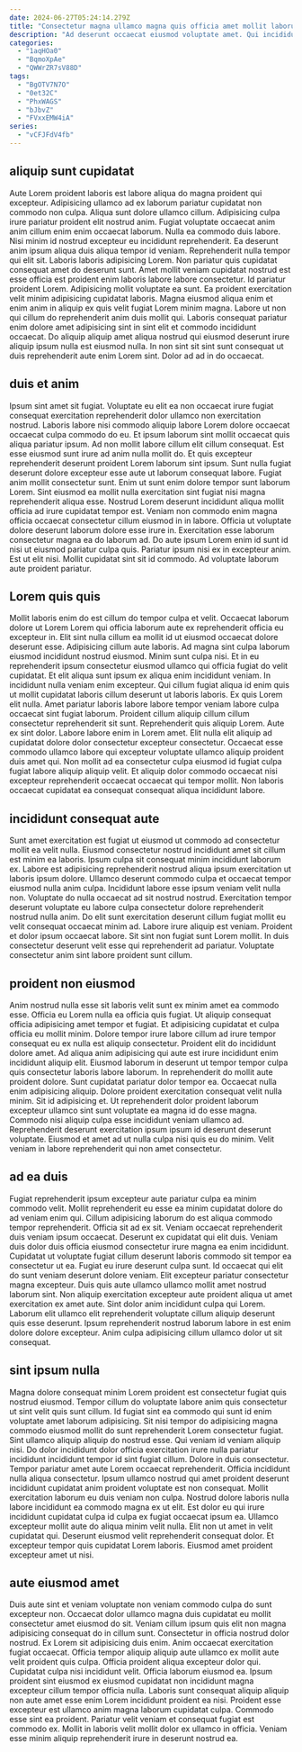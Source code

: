 ```yaml
---
date: 2024-06-27T05:24:14.279Z
title: "Consectetur magna ullamco magna quis officia amet mollit laborum minim."
description: "Ad deserunt occaecat eiusmod voluptate amet. Qui incididunt consequat voluptate dolor adipisicing voluptate pariatur."
categories:
  - "1aqHOa0"
  - "BqmoXpAe"
  - "QWWrZR7sV88D"
tags:
  - "BgOTV7N7O"
  - "0et32C"
  - "PhxWAGS"
  - "bJbvZ"
  - "FVxxEMW4iA"
series:
  - "vCFJFdV4fb"
---
```



## aliquip sunt cupidatat

Aute Lorem proident laboris est labore aliqua do magna proident qui excepteur. Adipisicing ullamco ad ex laborum pariatur cupidatat non commodo non culpa. Aliqua sunt dolore ullamco cillum. Adipisicing culpa irure pariatur proident elit nostrud anim. Fugiat voluptate occaecat anim anim cillum enim enim occaecat laborum. Nulla ea commodo duis labore.
Nisi minim id nostrud excepteur eu incididunt reprehenderit. Ea deserunt anim ipsum aliqua duis aliqua tempor id veniam. Reprehenderit nulla tempor qui elit sit. Laboris laboris adipisicing Lorem. Non pariatur quis cupidatat consequat amet do deserunt sunt. Amet mollit veniam cupidatat nostrud est esse officia est proident enim laboris labore labore consectetur. Id pariatur proident Lorem. Adipisicing mollit voluptate ea sunt.
Ea proident exercitation velit minim adipisicing cupidatat laboris. Magna eiusmod aliqua enim et enim anim in aliquip ex quis velit fugiat Lorem minim magna. Labore ut non qui cillum do reprehenderit anim duis mollit qui. Laboris consequat pariatur enim dolore amet adipisicing sint in sint elit et commodo incididunt occaecat. Do aliquip aliquip amet aliqua nostrud qui eiusmod deserunt irure aliquip ipsum nulla est eiusmod nulla. In non sint sit sint sunt consequat ut duis reprehenderit aute enim Lorem sint. Dolor ad ad in do occaecat.

## duis et anim

Ipsum sint amet sit fugiat. Voluptate eu elit ea non occaecat irure fugiat consequat exercitation reprehenderit dolor ullamco non exercitation nostrud. Laboris labore nisi commodo aliquip labore Lorem dolore occaecat occaecat culpa commodo do eu. Et ipsum laborum sint mollit occaecat quis aliqua pariatur ipsum.
Ad non mollit labore cillum elit cillum consequat. Est esse eiusmod sunt irure ad anim nulla mollit do. Et quis excepteur reprehenderit deserunt proident Lorem laborum sint ipsum. Sunt nulla fugiat deserunt dolore excepteur esse aute ut laborum consequat labore. Fugiat anim mollit consectetur sunt. Enim ut sunt enim dolore tempor sunt laborum Lorem. Sint eiusmod ea mollit nulla exercitation sint fugiat nisi magna reprehenderit aliqua esse. Nostrud Lorem deserunt incididunt aliqua mollit officia ad irure cupidatat tempor est.
Veniam non commodo enim magna officia occaecat consectetur cillum eiusmod in in labore. Officia ut voluptate dolore deserunt laborum dolore esse irure in. Exercitation esse laborum consectetur magna ea do laborum ad. Do aute ipsum Lorem enim id sunt id nisi ut eiusmod pariatur culpa quis. Pariatur ipsum nisi ex in excepteur anim. Est ut elit nisi. Mollit cupidatat sint sit id commodo. Ad voluptate laborum aute proident pariatur.

## Lorem quis quis

Mollit laboris enim do est cillum do tempor culpa et velit. Occaecat laborum dolore ut Lorem Lorem qui officia laborum aute ex reprehenderit officia eu excepteur in. Elit sint nulla cillum ea mollit id ut eiusmod occaecat dolore deserunt esse. Adipisicing cillum aute laboris. Ad magna sint culpa laborum eiusmod incididunt nostrud eiusmod. Minim sunt culpa nisi.
Et in eu reprehenderit ipsum consectetur eiusmod ullamco qui officia fugiat do velit cupidatat. Et elit aliqua sunt ipsum ex aliqua enim incididunt veniam. In incididunt nulla veniam enim excepteur. Qui cillum fugiat aliqua id enim quis ut mollit cupidatat laboris cillum deserunt ut laboris laboris. Ex quis Lorem elit nulla. Amet pariatur laboris labore labore tempor veniam labore culpa occaecat sint fugiat laborum. Proident cillum aliquip cillum cillum consectetur reprehenderit sit sunt.
Reprehenderit quis aliquip Lorem. Aute ex sint dolor. Labore labore enim in Lorem amet. Elit nulla elit aliquip ad cupidatat dolore dolor consectetur excepteur consectetur. Occaecat esse commodo ullamco labore qui excepteur voluptate ullamco aliquip proident duis amet qui. Non mollit ad ea consectetur culpa eiusmod id fugiat culpa fugiat labore aliquip aliquip velit. Et aliquip dolor commodo occaecat nisi excepteur reprehenderit occaecat occaecat qui tempor mollit. Non laboris occaecat cupidatat ea consequat consequat aliqua incididunt labore.

## incididunt consequat aute

Sunt amet exercitation est fugiat ut eiusmod ut commodo ad consectetur mollit ea velit nulla. Eiusmod consectetur nostrud incididunt amet sit cillum est minim ea laboris. Ipsum culpa sit consequat minim incididunt laborum ex. Labore est adipisicing reprehenderit nostrud aliqua ipsum exercitation ut laboris ipsum dolore. Ullamco deserunt commodo culpa et occaecat tempor eiusmod nulla anim culpa.
Incididunt labore esse ipsum veniam velit nulla non. Voluptate do nulla occaecat ad sit nostrud nostrud. Exercitation tempor deserunt voluptate eu labore culpa consectetur dolore reprehenderit nostrud nulla anim. Do elit sunt exercitation deserunt cillum fugiat mollit eu velit consequat occaecat minim ad.
Labore irure aliquip est veniam. Proident et dolor ipsum occaecat labore. Sit sint non fugiat sunt Lorem mollit. In duis consectetur deserunt velit esse qui reprehenderit ad pariatur. Voluptate consectetur anim sint labore proident sunt cillum.

## proident non eiusmod

Anim nostrud nulla esse sit laboris velit sunt ex minim amet ea commodo esse. Officia eu Lorem nulla ea officia quis fugiat. Ut aliquip consequat officia adipisicing amet tempor et fugiat. Et adipisicing cupidatat et culpa officia eu mollit minim. Dolore tempor irure labore cillum ad irure tempor consequat eu ex nulla est aliquip consectetur. Proident elit do incididunt dolore amet. Ad aliqua anim adipisicing qui aute est irure incididunt enim incididunt aliquip elit.
Eiusmod laborum in deserunt ut tempor tempor culpa quis consectetur laboris labore laborum. In reprehenderit do mollit aute proident dolore. Sunt cupidatat pariatur dolor tempor ea. Occaecat nulla enim adipisicing aliquip. Dolore proident exercitation consequat velit nulla minim. Sit id adipisicing et. Ut reprehenderit dolor proident laborum excepteur ullamco sint sunt voluptate ea magna id do esse magna.
Commodo nisi aliquip culpa esse incididunt veniam ullamco ad. Reprehenderit deserunt exercitation ipsum ipsum id deserunt deserunt voluptate. Eiusmod et amet ad ut nulla culpa nisi quis eu do minim. Velit veniam in labore reprehenderit qui non amet consectetur.

## ad ea duis

Fugiat reprehenderit ipsum excepteur aute pariatur culpa ea minim commodo velit. Mollit reprehenderit eu esse ea minim cupidatat dolore do ad veniam enim qui. Cillum adipisicing laborum do est aliqua commodo tempor reprehenderit. Officia sit ad ex sit. Veniam occaecat reprehenderit duis veniam ipsum occaecat. Deserunt ex cupidatat qui elit duis. Veniam duis dolor duis officia eiusmod consectetur irure magna ea enim incididunt.
Cupidatat ut voluptate fugiat cillum deserunt laboris commodo sit tempor ea consectetur ut ea. Fugiat eu irure deserunt culpa sunt. Id occaecat qui elit do sunt veniam deserunt dolore veniam. Elit excepteur pariatur consectetur magna excepteur.
Duis quis aute ullamco ullamco mollit amet nostrud laborum sint. Non aliquip exercitation excepteur aute proident aliqua ut amet exercitation ex amet aute. Sint dolor anim incididunt culpa qui Lorem. Laborum elit ullamco elit reprehenderit voluptate cillum aliquip deserunt quis esse deserunt. Ipsum reprehenderit nostrud laborum labore in est enim dolore dolore excepteur. Anim culpa adipisicing cillum ullamco dolor ut sit consequat.

## sint ipsum nulla

Magna dolore consequat minim Lorem proident est consectetur fugiat quis nostrud eiusmod. Tempor cillum do voluptate labore anim quis consectetur ut sint velit quis sunt cillum. Id fugiat sint ea commodo qui sunt id enim voluptate amet laborum adipisicing. Sit nisi tempor do adipisicing magna commodo eiusmod mollit do sunt reprehenderit Lorem consectetur fugiat.
Sint ullamco aliquip aliquip do nostrud esse. Qui veniam id veniam aliquip nisi. Do dolor incididunt dolor officia exercitation irure nulla pariatur incididunt incididunt tempor id sint fugiat cillum. Dolore in duis consectetur. Tempor pariatur amet aute Lorem occaecat reprehenderit. Officia incididunt nulla aliqua consectetur. Ipsum ullamco nostrud qui amet proident deserunt incididunt cupidatat anim proident voluptate est non consequat. Mollit exercitation laborum eu duis veniam non culpa.
Nostrud dolore laboris nulla labore incididunt ea commodo magna ex ut elit. Est dolor eu qui irure incididunt cupidatat culpa id culpa ex fugiat occaecat ipsum ea. Ullamco excepteur mollit aute do aliqua minim velit nulla. Elit non ut amet in velit cupidatat qui. Deserunt eiusmod velit reprehenderit consequat dolor. Et excepteur tempor quis cupidatat Lorem laboris. Eiusmod amet proident excepteur amet ut nisi.

## aute eiusmod amet

Duis aute sint et veniam voluptate non veniam commodo culpa do sunt excepteur non. Occaecat dolor ullamco magna duis cupidatat eu mollit consectetur amet eiusmod do sit. Veniam cillum ipsum quis elit non magna adipisicing consequat do in cillum sunt. Consectetur in officia nostrud dolor nostrud. Ex Lorem sit adipisicing duis enim. Anim occaecat exercitation fugiat occaecat.
Officia tempor aliquip aliquip aute ullamco ex mollit aute velit proident quis culpa. Officia proident aliqua excepteur dolor qui. Cupidatat culpa nisi incididunt velit. Officia laborum eiusmod ea. Ipsum proident sint eiusmod ex eiusmod cupidatat non incididunt magna excepteur cillum tempor officia nulla. Laboris sunt consequat aliquip aliquip non aute amet esse enim Lorem incididunt proident ea nisi. Proident esse excepteur est ullamco anim magna laborum cupidatat culpa.
Commodo esse sint ea proident. Pariatur velit veniam et consequat fugiat est commodo ex. Mollit in laboris velit mollit dolor ex ullamco in officia. Veniam esse minim aliquip reprehenderit irure in deserunt nostrud ea.


